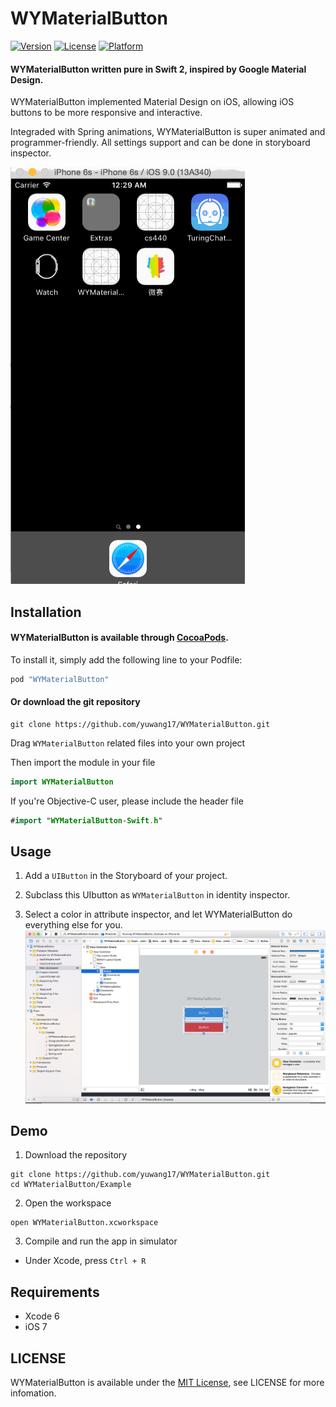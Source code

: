 # WYMaterialButton

[![Version](https://img.shields.io/cocoapods/v/WYMaterialButton.svg?style=flat)](http://cocoapods.org/pods/WYMaterialButton)
[![License](https://img.shields.io/cocoapods/l/WYMaterialButton.svg?style=flat)](http://cocoapods.org/pods/WYMaterialButton)
[![Platform](https://img.shields.io/cocoapods/p/WYMaterialButton.svg?style=flat)](http://cocoapods.org/pods/WYMaterialButton)

#### WYMaterialButton written pure in Swift 2, inspired by Google Material Design. 

WYMaterialButton implemented Material Design on iOS, allowing iOS buttons to be more responsive and interactive.

Integraded with Spring animations, WYMaterialButton is super animated and programmer-friendly. All settings support and can be done in storyboard inspector.


<img src="./Screenshot/animation.gif" width="375" height="667"/>

## Installation

#### WYMaterialButton is available through [CocoaPods](http://cocoapods.org).

To install it, simply add the following line to your Podfile:

```ruby
pod "WYMaterialButton"
```


#### Or download the git repository
```fish
git clone https://github.com/yuwang17/WYMaterialButton.git
```

Drag ``WYMaterialButton`` related files into your own project

Then import the module in your file
```swift
import WYMaterialButton
```

If you're Objective-C user, please include the header file
```swift
#import "WYMaterialButton-Swift.h"
```

## Usage
1) Add a ``UIButton`` in the Storyboard of your project.

2) Subclass this UIbutton as ``WYMaterialButton`` in identity inspector.

3) Select a color in attribute inspector, and let WYMaterialButton do everything else for you.
![](./Screenshot/instruction.png)

## Demo
1) Download the repository
```fish
git clone https://github.com/yuwang17/WYMaterialButton.git
cd WYMaterialButton/Example
```

2) Open the workspace
```fish
open WYMaterialButton.xcworkspace
```

3) Compile and run the app in simulator
* Under Xcode, press ``Ctrl + R``

## Requirements
* Xcode 6
* iOS 7

## LICENSE
WYMaterialButton is available under the [MIT License](LICENSE), see LICENSE for more infomation.

